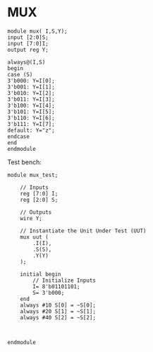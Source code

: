 # MUX

    module mux( I,S,Y);
    input [2:0]S;
    input [7:0]I;
    output reg Y;
    
    always@(I,S)
    begin
    case (S)
    3'b000: Y=I[0];
    3'b001: Y=I[1];
    3'b010: Y=I[2];
    3'b011: Y=I[3];
    3'b100: Y=I[4];
    3'b101: Y=I[5];
    3'b110: Y=I[6];
    3'b111: Y=I[7];
    default: Y="z";
    endcase
    end 
    endmodule

Test bench:

    module mux_test;
    
    	// Inputs
    	reg [7:0] I;
    	reg [2:0] S;
    
    	// Outputs
    	wire Y;
    
    	// Instantiate the Unit Under Test (UUT)
    	mux uut (
    		.I(I), 
    		.S(S), 
    		.Y(Y)
    	);
    
    	initial begin
    		// Initialize Inputs
    		I= 8'b01101101;
    		S= 3'b000;
    	end
    	always #10 S[0] = ~S[0];	
    	always #20 S[1] = ~S[1];	
    	always #40 S[2] = ~S[2];
    
    
          
    endmodule

